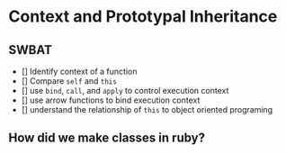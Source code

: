 # Context and Prototypal Inheritance 

## SWBAT
- [] Identify context of a function 
- [] Compare `self` and `this`  
- [] use `bind`, `call`, and `apply` to control execution context
- [] use arrow functions to bind execution context
- [] understand the relationship of `this` to object oriented programing 
## How did we make classes in ruby?